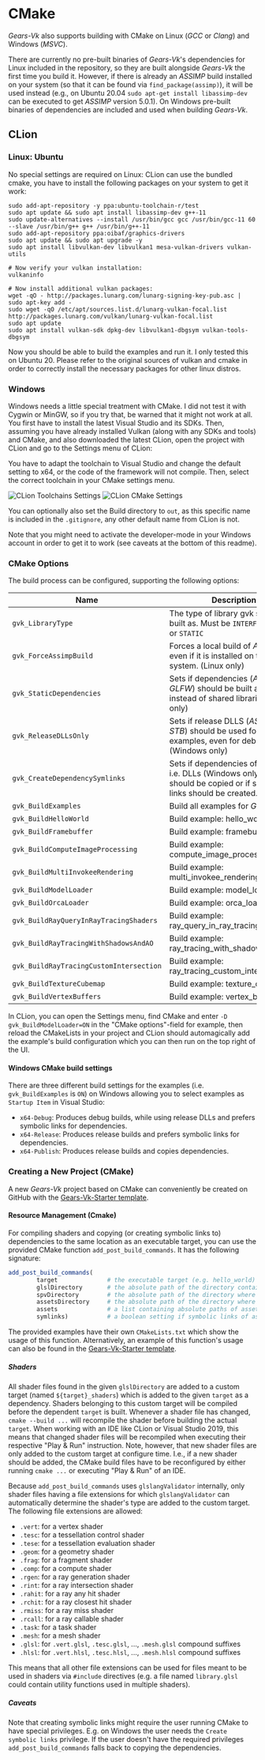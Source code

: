 # CMake

_Gears-Vk_ also supports building with CMake on Linux (*GCC* or *Clang*) and Windows (*MSVC*).

There are currently no pre-built binaries of *Gears-Vk*'s dependencies for Linux included in the repository, so they are built alongside *Gears-Vk* the first time you build it.
However, if there is already an *ASSIMP* build installed on your system (so that it can be found via `find_package(assimp)`), it will be used instead (e.g., on Ubuntu 20.04 `sudo apt-get install libassimp-dev` can be executed to get *ASSIMP* version 5.0.1).
On Windows pre-built binaries of dependencies are included and used when building *Gears-Vk*.

## CLion

### Linux: Ubuntu

No special settings are required on Linux: CLion can use the bundled cmake, you have to install the following packages on your system to get it work:
```
sudo add-apt-repository -y ppa:ubuntu-toolchain-r/test
sudo apt update && sudo apt install libassimp-dev g++-11 
sudo update-alternatives --install /usr/bin/gcc gcc /usr/bin/gcc-11 60 --slave /usr/bin/g++ g++ /usr/bin/g++-11
sudo add-apt-repository ppa:oibaf/graphics-drivers
sudo apt update && sudo apt upgrade -y
sudo apt install libvulkan-dev libvulkan1 mesa-vulkan-drivers vulkan-utils

# Now verify your vulkan installation:
vulkaninfo

# Now install additional vulkan packages:
wget -qO - http://packages.lunarg.com/lunarg-signing-key-pub.asc | sudo apt-key add -
sudo wget -qO /etc/apt/sources.list.d/lunarg-vulkan-focal.list http://packages.lunarg.com/vulkan/lunarg-vulkan-focal.list
sudo apt update
sudo apt install vulkan-sdk dpkg-dev libvulkan1-dbgsym vulkan-tools-dbgsym
```
Now you should be able to build the examples and run it.
I only tested this on Ubuntu 20. Please refer to the original sources of vulkan and cmake in order to correctly install the necessary packages for other linux distros.

### Windows

Windows needs a little special treatment with CMake. I did not test it with Cygwin or MinGW, so if you try that, be warned that it might not work at all.
You first have to install the latest Visual Studio and its SDKs.
Then, assuming you have already installed Vulkan (along with any SDKs and tools) and CMake, and also downloaded the latest CLion, open the project with CLion and go to the Settings menu of CLion:

You have to adapt the toolchain to Visual Studio and change the default setting to x64, or the code of the framework will not compile.
Then, select the correct toolchain in your CMake settings menu.

![CLion Toolchains Settings](images/clion_toolchains_vs_64bit.png)
![CLion CMake Settings](images/clion_cmake_settings.png)

You can optionally also set the Build directory to `out`, as this specific name is included in the `.gitignore`, any other default name from CLion is not.

Note that you might need to activate the developer-mode in your Windows account in order to get it to work (see caveats at the bottom of this readme).

### CMake Options
The build process can be configured, supporting the following options:

| Name | Description | Default |
| ---- | ----------- | ------- |
| `gvk_LibraryType` | The type of library gvk should be built as. Must be `INTERFACE`, `SHARED` or `STATIC` | `STATIC` |
| `gvk_ForceAssimpBuild` | Forces a local build of *ASSIMP* even if it is installed on the system. (Linux only) | `OFF` |
| `gvk_StaticDependencies` | Sets if dependencies (*ASSIMP* & *GLFW*) should be built as static instead of shared libraries. (Linux only) | `OFF` |
| `gvk_ReleaseDLLsOnly` | Sets if release DLLS (*ASSIMP* & *STB*) should be used for examples, even for debug builds. (Windows only) | `ON` |
| `gvk_CreateDependencySymlinks` | Sets if dependencies of examples, i.e. DLLs (Windows only) & assets, should be copied or if symbolic links should be created. | `ON` |
| `gvk_BuildExamples` | Build all examples for *Gears-Vk*. | `OFF` |
| `gvk_BuildHelloWorld` | Build example: hello_world. | `OFF` |
| `gvk_BuildFramebuffer` | Build example: framebuffer. | `OFF` |
| `gvk_BuildComputeImageProcessing` | Build example: compute_image_processing. | `OFF` |
| `gvk_BuildMultiInvokeeRendering` | Build example: multi_invokee_rendering. | `OFF` |
| `gvk_BuildModelLoader` | Build example: model_loader. | `OFF` |
| `gvk_BuildOrcaLoader` | Build example: orca_loader. | `OFF` |
| `gvk_BuildRayQueryInRayTracingShaders` | Build example: ray_query_in_ray_tracing_shaders. | `OFF` |
| `gvk_BuildRayTracingWithShadowsAndAO` | Build example: ray_tracing_with_shadows_and_ao. | `OFF` |
| `gvk_BuildRayTracingCustomIntersection` | Build example: ray_tracing_custom_intersection. | `OFF` |
| `gvk_BuildTextureCubemap` | Build example: texture_cubemap. | `OFF` |
| `gvk_BuildVertexBuffers` | Build example: vertex_buffers. | `OFF` |

In CLion, you can open the Settings menu, find CMake and enter `-D gvk_BuildModelLoader=ON` in the "CMake options"-field for example, then reload the CMakeLists in your project and CLion should automagically add the example's build configuration which you can then run on the top right of the UI.

#### Windows CMake build settings
There are three different build settings for the examples (i.e. `gvk_BuildExamples` is `ON`) on Windows allowing you to select examples as `Startup Item` in Visual Studio:
* `x64-Debug`: Produces debug builds, while using release DLLs and prefers symbolic links for dependencies.
* `x64-Release`: Produces release builds and prefers symbolic links for dependencies.
* `x64-Publish`: Produces release builds and copies dependencies.

### Creating a New Project (CMake)
A new *Gears-Vk* project based on CMake can conveniently be created on GitHub with the [Gears-Vk-Starter template](https://github.com/JolifantoBambla/Gears-Vk-Starter).

#### Resource Management (Cmake)
For compiling shaders and copying (or creating symbolic links to) dependencies to the same location as an executable target, you can use the provided CMake function `add_post_build_commands`.
It has the following signature:

```Cmake
add_post_build_commands(
        target              # the executable target (e.g. hello_world)
        glslDirectory       # the absolute path of the directory containing GLSL shaders used by the target
        spvDirectory        # the absolute path of the directory where compiled SPIR-V shaders should be written to
        assetsDirectory     # the absolute path of the directory where assets should be copied to (or where symbolic links should be created) - can be a generator expression
        assets              # a list containing absolute paths of assets which should be copied to ${assetsDirectory} - can be files or directories
        symlinks)           # a boolean setting if symbolic links of assets (and DLLs on Windows) should be created instead of copying dependencies
```

The provided examples have their own `CMakeLists.txt` which show the usage of this function.
Alternatively, an example of this function's usage can also be found in the [Gears-Vk-Starter template](https://github.com/JolifantoBambla/Gears-Vk-Starter).

##### Shaders
All shader files found in the given `glslDirectory` are added to a custom target (named `${target}_shaders`) which is added to the given `target` as a dependency.
Shaders belonging to this custom target will be compiled before the dependent `target` is built.
Whenever a shader file has changed, `cmake --build ...` will recompile the shader before building the actual `target`.
When working with an IDE like CLion or Visual Studio 2019, this means that changed shader files will be recompiled when executing their respective "Play & Run" instruction.
Note, however, that new shader files are only added to the custom target at configure time. I.e., if a new shader should be added, the CMake build files have to be reconfigured by either running `cmake ...` or executing "Play & Run" of an IDE.

Because `add_post_build_commands` uses `glslangValidator` internally, only shader files having a file extensions for which `glslangValidator` can automatically determine the shader's type are added to the custom target.
The following file extensions are allowed:

* `.vert`: for a vertex shader
* `.tesc`: for a tessellation control shader
* `.tese`: for a tessellation evaluation shader
* `.geom`: for a geometry shader
* `.frag`: for a fragment shader
* `.comp`: for a compute shader
* `.rgen`: for a ray generation shader
* `.rint`: for a ray intersection shader
* `.rahit`: for a ray any hit shader
* `.rchit`: for a ray closest hit shader
* `.rmiss`: for a ray miss shader
* `.rcall`: for a ray callable shader
* `.task`: for a task shader
* `.mesh`: for a mesh shader
* `.glsl`: for `.vert.glsl`, `.tesc.glsl`, ..., `.mesh.glsl` compound suffixes
* `.hlsl`: for `.vert.hlsl`, `.tesc.hlsl`, ..., `.mesh.hlsl` compound suffixes

This means that all other file extensions can be used for files meant to be used in shaders via `#include` directives (e.g. a file named `library.glsl` could contain utility functions used in multiple shaders).

##### Caveats
Note that creating symbolic links might require the user running CMake to have special privileges. E.g. on Windows the user needs the `Create symbolic links` privilege.
If the user doesn't have the required privileges `add_post_build_commands` falls back to copying the dependencies.
